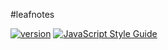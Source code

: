 #leafnotes

[![version](https://img.shields.io/npm/v/leafnotes.svg?style=flat)](https://www.npmjs.com/package/leafnotes)
[![JavaScript Style Guide](https://img.shields.io/badge/code_style-standard-brightgreen.svg)](https://standardjs.com)

